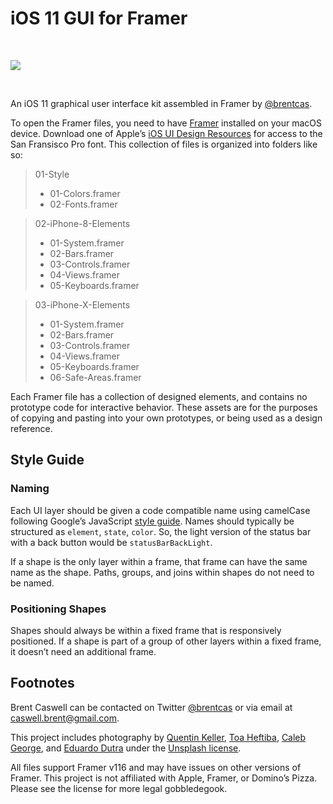 # iOS 11 GUI for Framer

<br>

![][image-1]

<br>

An iOS 11 graphical user interface kit assembled in Framer by [@brentcas][1].

To open the Framer files, you need to have [Framer][2] installed on your macOS device. Download one of Apple’s [iOS UI Design Resources][3] for access to the San Fransisco Pro font. This collection of files is organized into folders like so:

> 01-Style
> - 01-Colors.framer
> - 02-Fonts.framer

> 02-iPhone-8-Elements
> - 01-System.framer
> - 02-Bars.framer
> - 03-Controls.framer
> - 04-Views.framer
> - 05-Keyboards.framer

> 03-iPhone-X-Elements
> - 01-System.framer
> - 02-Bars.framer
> - 03-Controls.framer
> - 04-Views.framer
> - 05-Keyboards.framer
> - 06-Safe-Areas.framer

Each Framer file has a collection of designed elements, and contains no prototype code for interactive behavior. These assets are for the purposes of copying and pasting into your own prototypes, or being used as a design reference.

## Style Guide

### Naming

Each UI layer should be given a code compatible name using camelCase following Google’s JavaScript [style guide][4].  Names should typically be structured as `element`, `state`, `color`. So, the light version of the status bar with a back button would be `statusBarBackLight`.

If a shape is the only layer within a frame, that frame can have the same name as the shape. Paths, groups, and joins within shapes do not need to be named.

### Positioning Shapes

Shapes should always be within a fixed frame that is responsively positioned. If a shape is part of a group of other layers within a fixed frame, it doesn’t need an additional frame.

## Footnotes

Brent Caswell can be contacted on Twitter [@brentcas][5] or via email at [caswell.brent@gmail.com][6].

This project includes photography by [Quentin Keller][7], [Toa Heftiba][8], [Caleb George][9], and [Eduardo Dutra][10] under the [Unsplash license][11].

All files support Framer v116 and may have issues on other versions of Framer. This project is not affiliated with Apple, Framer, or Domino’s Pizza. Please see the license for more legal gobbledegook.

[1]:	https://github.com/brentcas
[2]:	https://framer.com/
[3]:	https://developer.apple.com/design/resources/
[4]:	https://google.github.io/styleguide/jsguide.html#naming-camel-case-defined
[5]:	https://twitter.com/brentcas "@brentcas"
[6]:	mailto:caswell.brent@gmail.com "caswell.brent@gmail.com"
[7]:	https://unsplash.com/@kt1klr
[8]:	https://unsplash.com/@heftiba
[9]:	https://unsplash.com/@seemoris
[10]:	https://unsplash.com/@edwardutra
[11]:	https://unsplash.com/license

[image-1]:	https://raw.githubusercontent.com/brentcas/iOS-11-Framer/master/README-Images/shots@2x.png